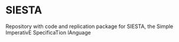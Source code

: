 # SIESTA
Repository with code and replication package for SIESTA, the Simple ImperativE SpecificaTion lAnguage
